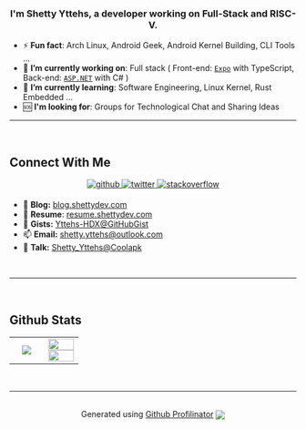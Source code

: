 ### <div align="center">I'm Shetty Yttehs, a developer working on Full-Stack and RISC-V.</div>

- ⚡ **Fun fact**: Arch Linux, Android Geek, Android Kernel Building, CLI Tools ...
- 🔭 **I’m currently working on**: Full stack ( Front-end: [`Expo`](https://docs.expo.dev/) with TypeScript, Back-end: [`ASP.NET`](https://asp.net/) with C# )
- 🌱 **I’m currently learning**: Software Engineering, Linux Kernel, Rust Embedded ...
- 🆘 **I'm looking for**: Groups for Technological Chat and Sharing Ideas

---



<br>

## Connect With Me

<div align="center">
<a href="https://github.com/Yttehs-HDX" target="_blank">
<img src=https://img.shields.io/badge/github-%2324292e.svg?&style=for-the-badge&logo=github&logoColor=white alt=github style="margin-bottom: 5px;" />
</a>
<a href="https://x.com/Shetty_Yttehs" target="_blank">
<img src=https://img.shields.io/badge/twitter-%2300acee.svg?&style=for-the-badge&logo=twitter&logoColor=white alt=twitter style="margin-bottom: 5px;" />
</a>
<a href="https://stackoverflow.com/users/23303311" target="_blank">
<img src=https://img.shields.io/badge/stackoverflow-%23F28032.svg?&style=for-the-badge&logo=stackoverflow&logoColor=white alt=stackoverflow style="margin-bottom: 5px;" />
</a>
</div>
  
- 🩵 **Blog:** [blog.shettydev.com](https://blog.shettydev.com)
- 🩷 **Resume**: [resume.shettydev.com](https://resume.shettydev.com)
- 🎁 **Gists:** [Yttehs-HDX@GitHubGist](https://gist.github.com/Yttehs-HDX)
- 📫 **Email:** shetty.yttehs@outlook.com
- 💬 **Talk:** [Shetty_Yttehs@Coolapk](https://www.coolapk.com/u/3390167)

<br/>

---



<br>

## Github Stats

<table align="center"><tr width="100%">

<td width="50%"><div align="center" width="100">
<!-- WakaTime -->
<a href="https://wakatime.com/@Yttehs" target="_blank"><img src="https://github-readme-stats.vercel.app/api/wakatime?username=Yttehs&hide_border=true&layout=compact&langs_count=70&theme=dracula" /></a>
</div></td>

<td width="50%"><div align="center" width="100%">
<!-- Github -->
<a href="https://github.com/Yttehs-HDX?tab=repositories" target="_blank"><img src="https://github-readme-stats.vercel.app/api?username=Yttehs-HDX&show_icons=true&count_private=true&hide_border=true&show=reviews,discussions_started,discussions_answered,prs_merged,prs_merged_percentage&theme=dracula" align="center" width="100%" /></a>
<!-- Lang -->
<a href="https://github.com/Yttehs-HDX?tab=repositories" target="_blank"><img src="https://github-readme-stats.vercel.app/api/top-langs/?username=Yttehs-HDX&hide_border=true&layout=pie&theme=dracula" align="center" width="100%" /></a>
</div></td>

</tr></table>
<br/>

---



<br/>

<div align="center">
Generated using <a href="https://profilinator.rishav.dev/" target="_blank">Github Profilinator</a>
<img src="https://komarev.com/ghpvc/?username=Yttehs-HDX&&style=flat-square" align="center" />
</div>

<br />
